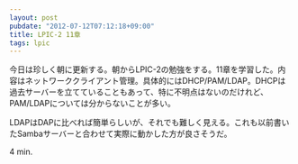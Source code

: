 ```yaml
---
layout: post
pubdate: "2012-07-12T07:12:18+09:00"
title: LPIC-2 11章
tags: lpic
---
```

今日は珍しく朝に更新する。朝からLPIC-2の勉強をする。11章を学習した。内容はネットワーククライアント管理。具体的にはDHCP/PAM/LDAP。DHCPは過去サーバーを立てていることもあって、特に不明点はないのだけれど、PAM/LDAPについては分からないことが多い。

LDAPはDAPに比べれば簡単らしいが、それでも難しく見える。これも以前書いたSambaサーバーと合わせて実際に動かした方が良さそうだ。

4 min.
